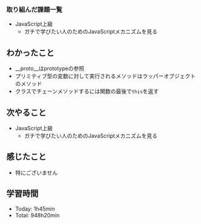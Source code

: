 ### 取り組んだ課題一覧
- JavaScript上級
  - ガチで学びたい人のためのJavaScriptメカニズムを見る
## わかったこと
- __proto__はprototypeの参照
- プリミティブ型の変数に対して実行されるメソッドはラッパーオブジェクトのメソッド
- クラスでチェーンメソッドするには関数の最後で`this`を返す
## 次やること
- JavaScript上級
  - ガチで学びたい人のためのJavaScriptメカニズムを見る
## 感じたこと
- 特にございません
## 学習時間
- Today: 1h45min
- Total: 948h20min